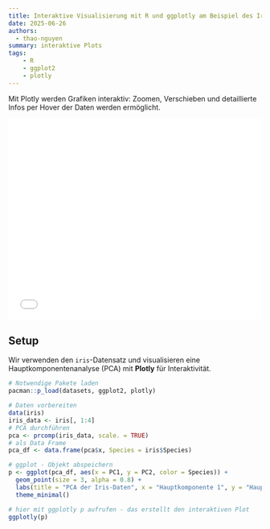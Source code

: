 ```yaml
---
title: Interaktive Visualisierung mit R und ggplotly am Beispiel des Iris-Datensatz
date: 2025-06-26
authors:
  - thao-nguyen
summary: interaktive Plots
tags:
    - R
    - ggplot2
    - plotly
---
```


Mit Plotly werden Grafiken interaktiv: Zoomen, Verschieben und detaillierte Infos per Hover der Daten werden ermöglicht.

<body> 
  <center> <iframe src ="/blog/posts/r/ggplotly/mein_plot.html" height = "400px" width ="100%" frameBorder ="0"></iframe> </center>
</body>

<!-- more -->

## Setup

Wir verwenden den `iris`-Datensatz und visualisieren eine Hauptkomponentenanalyse (PCA) mit **Plotly** für Interaktivität.

```r
# Notwendige Pakete laden
pacman::p_load(datasets, ggplot2, plotly)

# Daten vorbereiten
data(iris)
iris_data <- iris[, 1:4]  
# PCA durchführen
pca <- prcomp(iris_data, scale. = TRUE)
# als Data Frame
pca_df <- data.frame(pca$x, Species = iris$Species)

# ggplot - Objekt abspeichern
p <- ggplot(pca_df, aes(x = PC1, y = PC2, color = Species)) +
  geom_point(size = 3, alpha = 0.8) +
  labs(title = "PCA der Iris-Daten", x = "Hauptkomponente 1", y = "Hauptkomponente 2") +
  theme_minimal()

# hier mit ggplotly p aufrufen - das erstellt den interaktiven Plot
ggplotly(p)

```
